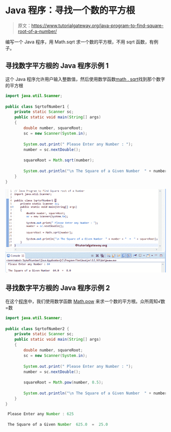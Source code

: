 # Java 程序：寻找一个数的平方根

> 原文：<https://www.tutorialgateway.org/java-program-to-find-square-root-of-a-number/>

编写一个 Java 程序，用 Math.sqrt 求一个数的平方根，不用 sqrt 函数，有例子。

## 寻找数字平方根的 Java 程序示例 1

这个 Java 程序允许用户输入整数值，然后使用数学函数[math . sqrt](https://www.tutorialgateway.org/java-sqrt-function/)找到那个数字的平方根

```java
import java.util.Scanner;

public class SqrtofNumber1 {
	private static Scanner sc;
	public static void main(String[] args) 
	{
		double number, squareRoot;
		sc = new Scanner(System.in);

		System.out.print(" Please Enter any Number : ");
		number = sc.nextDouble();		

		squareRoot = Math.sqrt(number);

		System.out.println("\n The Square of a Given Number  " + number + "  =  " + squareRoot);
	}
}
```

![Java Program to Find Square root of a Number 1](img/87aa761752931bfcda4897be4596b0e6.png)

## 寻找数字平方根的 Java 程序示例 2

在这个[程序](https://www.tutorialgateway.org/learn-java-programs/)中，我们使用数学函数 [Math.pow](https://www.tutorialgateway.org/java-pow-function/) 来求一个数的平方根。众所周知√数=数

```java
import java.util.Scanner;

public class SqrtofNumber2 {
	private static Scanner sc;
	public static void main(String[] args) 
	{
		double number, squareRoot;
		sc = new Scanner(System.in);

		System.out.print(" Please Enter any Number : ");
		number = sc.nextDouble();		

		squareRoot = Math.pow(number, 0.5);

		System.out.println("\n The Square of a Given Number  " + number + "  =  " + squareRoot);
	}
}
```

```java
 Please Enter any Number : 625

 The Square of a Given Number  625.0  =  25.0
```